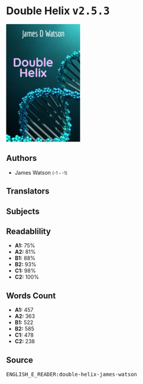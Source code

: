 # Double Helix <kbd>v2.5.3</kbd>

![](./cover.medium.jpg "")

## Authors


 - James Watson <small>(-1 - -1)</small>

## Translators



## Subjects



## Readablility


 - **A1:** 75%
 - **A2:** 81%
 - **B1:** 88%
 - **B2:** 93%
 - **C1:** 98%
 - **C2:** 100%

## Words Count


 - **A1:** 457
 - **A2:** 363
 - **B1:** 522
 - **B2:** 585
 - **C1:** 478
 - **C2:** 238

## Source


<kbd>ENGLISH_E_READER:double-helix-james-watson</kbd>
